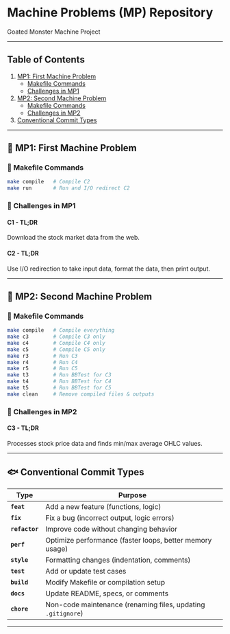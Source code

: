 # Machine Problems (MP) Repository

Goated Monster Machine Project

---

## Table of Contents
1. [MP1: First Machine Problem](#-mp1-first-machine-problem)
   - [Makefile Commands](#-makefile-commands)
   - [Challenges in MP1](#-challenges-in-mp1)
2. [MP2: Second Machine Problem](#-mp2-second-machine-problem)
   - [Makefile Commands](#-makefile-commands-1)
   - [Challenges in MP2](#-challenges-in-mp2)
3. [Conventional Commit Types](#-conventional-commit-types)

---

## 📌 MP1: First Machine Problem

### 🔧 Makefile Commands
```sh
make compile   # Compile C2
make run       # Run and I/O redirect C2
```

### 💺 Challenges in MP1

#### **C1 - TL;DR**
Download the stock market data from the web.

#### **C2 - TL;DR**
Use I/O redirection to take input data, format the data, then print output.

---

## 📌 MP2: Second Machine Problem

### 🔧 Makefile Commands
```sh
make compile   # Compile everything
make c3        # Compile C3 only
make c4        # Compile C4 only
make c5        # Compile C5 only
make r3        # Run C3
make r4        # Run C4
make r5        # Run C5
make t3        # Run BBTest for C3
make t4        # Run BBTest for C4
make t5        # Run BBTest for C5
make clean     # Remove compiled files & outputs
```

### 💺 Challenges in MP2

#### **C3 - TL;DR**
Processes stock price data and finds min/max average OHLC values.

---

## 🐟 Conventional Commit Types

| **Type**       | **Purpose** |
|----------------|-------------|
| **`feat`**     | Add a new feature (functions, logic) |
| **`fix`**      | Fix a bug (incorrect output, logic errors) |
| **`refactor`** | Improve code without changing behavior |
| **`perf`**     | Optimize performance (faster loops, better memory usage) |
| **`style`**    | Formatting changes (indentation, comments) |
| **`test`**     | Add or update test cases |
| **`build`**    | Modify Makefile or compilation setup |
| **`docs`**     | Update README, specs, or comments |
| **`chore`**    | Non-code maintenance (renaming files, updating `.gitignore`) |

---